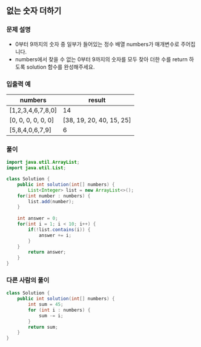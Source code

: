 ## 없는 숫자 더하기 ##

### 문제 설명 ###
  - 0부터 9까지의 숫자 중 일부가 들어있는 정수 배열 numbers가 매개변수로 주어집니다. 
  - numbers에서 찾을 수 없는 0부터 9까지의 숫자를 모두 찾아 더한 수를 return 하도록 solution 함수를 완성해주세요.

### 입출력 예 ###
numbers | result
---- | ---- 
[1,2,3,4,6,7,8,0] | 14
[0, 0, 0, 0, 0, 0] | [38, 19, 20, 40, 15, 25] | [1, 6]
[5,8,4,0,6,7,9] | 6


### 풀이 ###
````java
import java.util.ArrayList;
import java.util.List;

class Solution {
    public int solution(int[] numbers) {
        List<Integer> list = new ArrayList<>();
	for(int number : numbers) {
		list.add(number);
	}
		
	int answer = 0;
	for(int i = 1; i < 10; i++) {
		if(!list.contains(i)) {
			answer += i;
		}
	}
        return answer;
    }
}
````


### 다른 사람의 풀이 ###
````java
class Solution {
    public int solution(int[] numbers) {
        int sum = 45;
        for (int i : numbers) {
            sum -= i;
        }
        return sum;
    }
}
````
